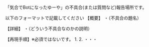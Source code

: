 「気合でBotになったゆーや」の不具合(または質問など)報告場所です。

以下のフォーマットで記載してください
【概要】
・（不具合の題名）

【詳細】
・（どういう不具合なのかの説明）

【再現手順】※必須ではないです。
1.
2.
・・・
